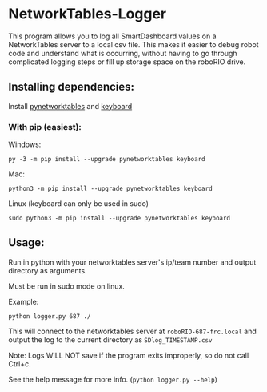 # NetworkTables-Logger

This program allows you to log all SmartDashboard values on a NetworkTables server to a local csv file.
This makes it easier to debug robot code and understand what is occurring, without having to go through complicated logging steps or fill up storage space on the roboRIO drive.

## Installing dependencies:
Install [pynetworktables](https://robotpy.readthedocs.io/projects/pynetworktables/en/stable/api.html) and [keyboard](https://pypi.org/project/keyboard/)

### With pip (easiest):

Windows:

`py -3 -m pip install --upgrade pynetworktables keyboard`

Mac:

`python3 -m pip install --upgrade pynetworktables keyboard`

Linux (keyboard can only be used in sudo)

`sudo python3 -m pip install --upgrade pynetworktables keyboard`

## Usage:

Run in python with your networktables server's ip/team number and output directory as arguments.

Must be run in sudo mode on linux.

Example:

`python logger.py 687 ./`

This will connect to the networktables server at `roboRIO-687-frc.local` and output the log to the current directory as `SDlog_TIMESTAMP.csv`

Note: Logs WILL NOT save if the program exits improperly, so do not call Ctrl+c.

See the help message for more info. (`python logger.py --help`)